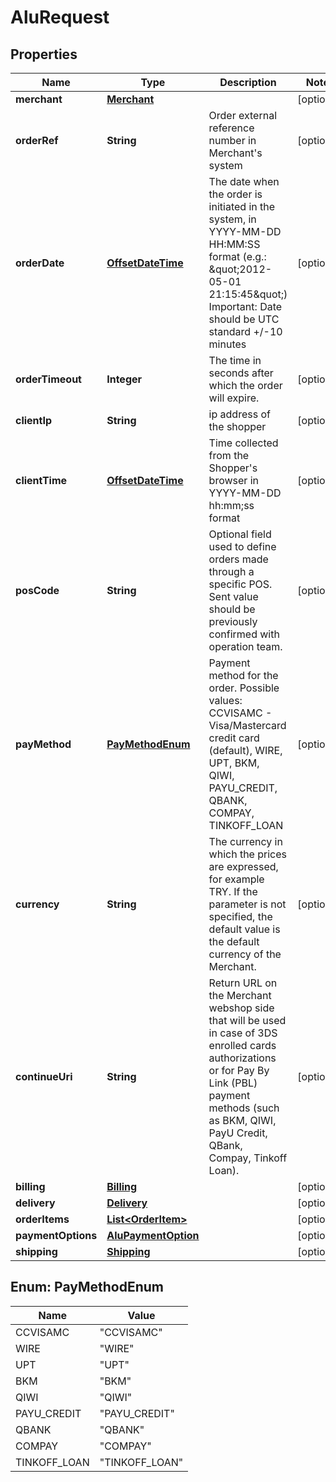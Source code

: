 
# AluRequest

## Properties
Name | Type | Description | Notes
------------ | ------------- | ------------- | -------------
**merchant** | [**Merchant**](Merchant.md) |  |  [optional]
**orderRef** | **String** | Order external reference number in Merchant&#39;s system  |  [optional]
**orderDate** | [**OffsetDateTime**](OffsetDateTime.md) | The date when the order is initiated in the system, in YYYY-MM-DD HH:MM:SS format (e.g.: \&quot;2012-05-01 21:15:45\&quot;) Important: Date should be UTC standard +/-10 minutes  |  [optional]
**orderTimeout** | **Integer** | The time in seconds after which the order will expire.  |  [optional]
**clientIp** | **String** | ip address of the shopper |  [optional]
**clientTime** | [**OffsetDateTime**](OffsetDateTime.md) | Time collected from the Shopper&#39;s browser in YYYY-MM-DD hh:mm;ss format  |  [optional]
**posCode** | **String** | Optional field used to define orders made through a specific POS. Sent value should be previously confirmed with operation team.  |  [optional]
**payMethod** | [**PayMethodEnum**](#PayMethodEnum) | Payment method for the order. Possible values: CCVISAMC - Visa/Mastercard credit card (default), WIRE, UPT, BKM, QIWI, PAYU_CREDIT, QBANK, COMPAY, TINKOFF_LOAN  |  [optional]
**currency** | **String** | The currency in which the prices are expressed, for example TRY. If the parameter is not specified, the default value is the default currency of the Merchant.  |  [optional]
**continueUri** | **String** | Return URL on the Merchant webshop side that will be used in case of 3DS enrolled cards authorizations or for Pay By Link (PBL) payment methods (such as BKM, QIWI, PayU Credit, QBank, Compay, Tinkoff Loan).  |  [optional]
**billing** | [**Billing**](Billing.md) |  |  [optional]
**delivery** | [**Delivery**](Delivery.md) |  |  [optional]
**orderItems** | [**List&lt;OrderItem&gt;**](OrderItem.md) |  |  [optional]
**paymentOptions** | [**AluPaymentOption**](AluPaymentOption.md) |  |  [optional]
**shipping** | [**Shipping**](Shipping.md) |  |  [optional]


<a name="PayMethodEnum"></a>
## Enum: PayMethodEnum
Name | Value
---- | -----
CCVISAMC | &quot;CCVISAMC&quot;
WIRE | &quot;WIRE&quot;
UPT | &quot;UPT&quot;
BKM | &quot;BKM&quot;
QIWI | &quot;QIWI&quot;
PAYU_CREDIT | &quot;PAYU_CREDIT&quot;
QBANK | &quot;QBANK&quot;
COMPAY | &quot;COMPAY&quot;
TINKOFF_LOAN | &quot;TINKOFF_LOAN&quot;



